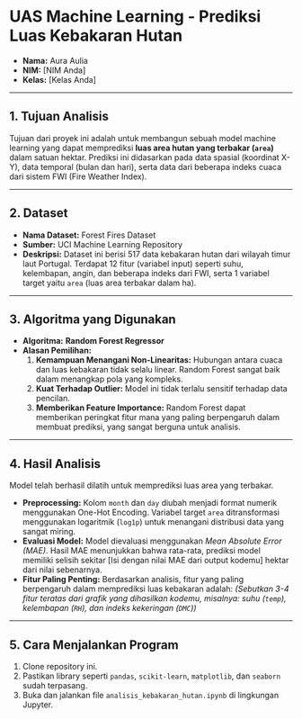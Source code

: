 # UAS Machine Learning - Prediksi Luas Kebakaran Hutan

- **Nama:** Aura Aulia
- **NIM:** [NIM Anda]
- **Kelas:** [Kelas Anda]

---

## 1. Tujuan Analisis

Tujuan dari proyek ini adalah untuk membangun sebuah model machine learning yang dapat memprediksi **luas area hutan yang terbakar (`area`)** dalam satuan hektar. Prediksi ini didasarkan pada data spasial (koordinat X-Y), data temporal (bulan dan hari), serta data dari beberapa indeks cuaca dari sistem FWI (Fire Weather Index).

---

## 2. Dataset

- **Nama Dataset:** Forest Fires Dataset
- **Sumber:** UCI Machine Learning Repository
- **Deskripsi:** Dataset ini berisi 517 data kebakaran hutan dari wilayah timur laut Portugal. Terdapat 12 fitur (variabel input) seperti suhu, kelembapan, angin, dan beberapa indeks dari FWI, serta 1 variabel target yaitu `area` (luas area terbakar dalam ha).

---

## 3. Algoritma yang Digunakan

- **Algoritma:** **Random Forest Regressor**
- **Alasan Pemilihan:**
  1.  **Kemampuan Menangani Non-Linearitas:** Hubungan antara cuaca dan luas kebakaran tidak selalu linear. Random Forest sangat baik dalam menangkap pola yang kompleks.
  2.  **Kuat Terhadap Outlier:** Model ini tidak terlalu sensitif terhadap data pencilan.
  3.  **Memberikan Feature Importance:** Random Forest dapat memberikan peringkat fitur mana yang paling berpengaruh dalam membuat prediksi, yang sangat berguna untuk analisis.

---

## 4. Hasil Analisis

Model telah berhasil dilatih untuk memprediksi luas area yang terbakar.

- **Preprocessing:** Kolom `month` dan `day` diubah menjadi format numerik menggunakan One-Hot Encoding. Variabel target `area` ditransformasi menggunakan logaritmik (`log1p`) untuk menangani distribusi data yang sangat miring.
- **Evaluasi Model:** Model dievaluasi menggunakan *Mean Absolute Error (MAE)*. Hasil MAE menunjukkan bahwa rata-rata, prediksi model memiliki selisih sekitar [Isi dengan nilai MAE dari output kodemu] hektar dari nilai sebenarnya.
- **Fitur Paling Penting:** Berdasarkan analisis, fitur yang paling berpengaruh dalam memprediksi luas kebakaran adalah:
  *(Sebutkan 3-4 fitur teratas dari grafik yang dihasilkan kodemu, misalnya: suhu (`temp`), kelembapan (`RH`), dan indeks kekeringan (`DMC`))*

---

## 5. Cara Menjalankan Program

1.  Clone repository ini.
2.  Pastikan library seperti `pandas`, `scikit-learn`, `matplotlib`, dan `seaborn` sudah terpasang.
3.  Buka dan jalankan file `analisis_kebakaran_hutan.ipynb` di lingkungan Jupyter.
